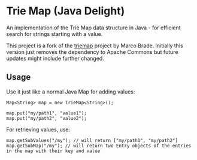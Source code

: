 # Trie Map (Java Delight)

An implementation of the Trie Map data structure in Java - for efficient search for strings starting with a value.

This project is a fork of the [triemap](https://sourceforge.net/projects/triemap/) project by Marco Brade. Initially this version just removes the 
dependency to Apache Commons but future updates might include further changed. 

## Usage

Use it just like a normal Java Map for adding values:

```
Map<String> map = new TrieMap<String>();

map.put("my/path1", "value1");
map.put("my/path2", "value2");
```

For retrieving values, use:

```
map.getSubValues("/my"); // will return ["my/path1", "my/path2"]
map.getSubMap("/my"); // will return two Entry objects of the entries in the map with their key and value
```

